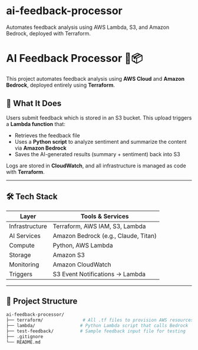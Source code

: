 # ai-feedback-processor
Automates feedback analysis using AWS Lambda, S3, and Amazon Bedrock, deployed with Terraform.
# AI Feedback Processor 🧠📦

This project automates feedback analysis using **AWS Cloud** and **Amazon Bedrock**, deployed entirely using **Terraform**.

## 🚀 What It Does

Users submit feedback which is stored in an S3 bucket. This upload triggers a **Lambda function** that:
- Retrieves the feedback file
- Uses a **Python script** to analyze sentiment and summarize the content via **Amazon Bedrock**
- Saves the AI-generated results (summary + sentiment) back into S3

Logs are stored in **CloudWatch**, and all infrastructure is managed as code with **Terraform**.

---

## 🛠️ Tech Stack

| Layer         | Tools & Services                              |
|---------------|-----------------------------------------------|
| Infrastructure| Terraform, AWS IAM, S3, Lambda                |
| AI Services   | Amazon Bedrock (e.g., Claude, Titan)          |
| Compute       | Python, AWS Lambda                            |
| Storage       | Amazon S3                                     |
| Monitoring    | Amazon CloudWatch                             |
| Triggers      | S3 Event Notifications → Lambda               |

---

## 📁 Project Structure

```bash
ai-feedback-processor/
├── terraform/               # All .tf files to provision AWS resources
├── lambda/                 # Python Lambda script that calls Bedrock
├── test-feedback/          # Sample feedback input file for testing
├── .gitignore
└── README.md
